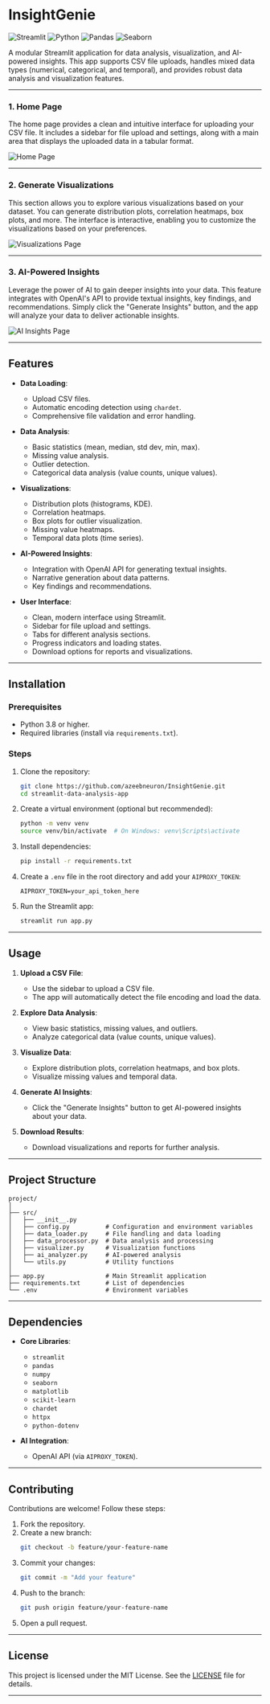 
# **InsightGenie**

![Streamlit](https://img.shields.io/badge/Streamlit-FF4B4B?style=for-the-badge&logo=Streamlit&logoColor=white)
![Python](https://img.shields.io/badge/Python-3776AB?style=for-the-badge&logo=python&logoColor=white)
![Pandas](https://img.shields.io/badge/Pandas-150458?style=for-the-badge&logo=pandas&logoColor=white)
![Seaborn](https://img.shields.io/badge/Seaborn-3776AB?style=for-the-badge&logo=python&logoColor=white)

A modular Streamlit application for data analysis, visualization, and AI-powered insights. This app supports CSV file uploads, handles mixed data types (numerical, categorical, and temporal), and provides robust data analysis and visualization features.

---

### **1. Home Page**
The home page provides a clean and intuitive interface for uploading your CSV file. It includes a sidebar for file upload and settings, along with a main area that displays the uploaded data in a tabular format.

![Home Page](samples/home.png)

---

### **2. Generate Visualizations**
This section allows you to explore various visualizations based on your dataset. You can generate distribution plots, correlation heatmaps, box plots, and more. The interface is interactive, enabling you to customize the visualizations based on your preferences.

![Visualizations Page](samples/visualisations.png)

---

### **3. AI-Powered Insights**
Leverage the power of AI to gain deeper insights into your data. This feature integrates with OpenAI's API to provide textual insights, key findings, and recommendations. Simply click the "Generate Insights" button, and the app will analyze your data to deliver actionable insights.

![AI Insights Page](samples/aiinsight.png)

---

## **Features**

- **Data Loading**:
  - Upload CSV files.
  - Automatic encoding detection using `chardet`.
  - Comprehensive file validation and error handling.

- **Data Analysis**:
  - Basic statistics (mean, median, std dev, min, max).
  - Missing value analysis.
  - Outlier detection.
  - Categorical data analysis (value counts, unique values).

- **Visualizations**:
  - Distribution plots (histograms, KDE).
  - Correlation heatmaps.
  - Box plots for outlier visualization.
  - Missing value heatmaps.
  - Temporal data plots (time series).

- **AI-Powered Insights**:
  - Integration with OpenAI API for generating textual insights.
  - Narrative generation about data patterns.
  - Key findings and recommendations.

- **User Interface**:
  - Clean, modern interface using Streamlit.
  - Sidebar for file upload and settings.
  - Tabs for different analysis sections.
  - Progress indicators and loading states.
  - Download options for reports and visualizations.

---

## **Installation**

### **Prerequisites**
- Python 3.8 or higher.
- Required libraries (install via `requirements.txt`).

### **Steps**
1. Clone the repository:
   ```bash
   git clone https://github.com/azeebneuron/InsightGenie.git
   cd streamlit-data-analysis-app
   ```

2. Create a virtual environment (optional but recommended):
   ```bash
   python -m venv venv
   source venv/bin/activate  # On Windows: venv\Scripts\activate
   ```

3. Install dependencies:
   ```bash
   pip install -r requirements.txt
   ```

4. Create a `.env` file in the root directory and add your `AIPROXY_TOKEN`:
   ```env
   AIPROXY_TOKEN=your_api_token_here
   ```

5. Run the Streamlit app:
   ```bash
   streamlit run app.py
   ```

---

## **Usage**

1. **Upload a CSV File**:
   - Use the sidebar to upload a CSV file.
   - The app will automatically detect the file encoding and load the data.

2. **Explore Data Analysis**:
   - View basic statistics, missing values, and outliers.
   - Analyze categorical data (value counts, unique values).

3. **Visualize Data**:
   - Explore distribution plots, correlation heatmaps, and box plots.
   - Visualize missing values and temporal data.

4. **Generate AI Insights**:
   - Click the "Generate Insights" button to get AI-powered insights about your data.

5. **Download Results**:
   - Download visualizations and reports for further analysis.

---

## **Project Structure**

```
project/
│
├── src/
│   ├── __init__.py
│   ├── config.py          # Configuration and environment variables
│   ├── data_loader.py     # File handling and data loading
│   ├── data_processor.py  # Data analysis and processing
│   ├── visualizer.py      # Visualization functions
│   ├── ai_analyzer.py     # AI-powered analysis
│   └── utils.py           # Utility functions
│
├── app.py                 # Main Streamlit application
├── requirements.txt       # List of dependencies
└── .env                   # Environment variables
```

---

## **Dependencies**

- **Core Libraries**:
  - `streamlit`
  - `pandas`
  - `numpy`
  - `seaborn`
  - `matplotlib`
  - `scikit-learn`
  - `chardet`
  - `httpx`
  - `python-dotenv`

- **AI Integration**:
  - OpenAI API (via `AIPROXY_TOKEN`).

---

## **Contributing**

Contributions are welcome! Follow these steps:

1. Fork the repository.
2. Create a new branch:
   ```bash
   git checkout -b feature/your-feature-name
   ```
3. Commit your changes:
   ```bash
   git commit -m "Add your feature"
   ```
4. Push to the branch:
   ```bash
   git push origin feature/your-feature-name
   ```
5. Open a pull request.

---

## **License**

This project is licensed under the MIT License. See the [LICENSE](LICENSE) file for details.

---
